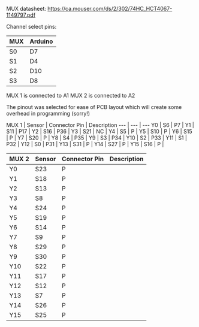 MUX datasheet:
https://ca.mouser.com/ds/2/302/74HC_HCT4067-1149797.pdf

Channel select pins:

MUX | Arduino
--- | ---
S0 | D7
S1 | D4
S2 | D10
S3 | D8

MUX 1 is connected to A1
MUX 2 is connected to A2

The pinout was selected for ease of PCB layout which will create some overhead in programming (sorry!)

MUX 1 | Sensor | Connector Pin | Description
--- | --- | ---
Y0 | S6 | P7 | 
Y1 | S11 | P17 | 
Y2 | S16 | P36 | 
Y3 | S21 | NC | 
Y4 | S5 | P | 
Y5 | S10 | P | 
Y6 | S15 | P | 
Y7 | S20 | P | 
Y8 | S4 | P35 | 
Y9 | S3 | P34 | 
Y10 | S2 | P33 | 
Y11 | S1 | P32 | 
Y12 | S0 | P31 | 
Y13 | S31 | P | 
Y14 | S27 | P | 
Y15 | S16 | P | 

MUX 2 | Sensor | Connector Pin | Description
--- | --- | --- | ---
Y0 | S23 | P | 
Y1 | S18 | P | 
Y2 | S13 | P | 
Y3 | S8 | P | 
Y4 | S24 | P | 
Y5 | S19 | P | 
Y6 | S14 | P | 
Y7 | S9 | P | 
Y8 | S29 | P | 
Y9 | S30 | P | 
Y10 | S22 | P | 
Y11 | S17 | P | 
Y12 | S12 | P | 
Y13 | S7 | P | 
Y14 | S26 | P | 
Y15 | S25 | P | 

